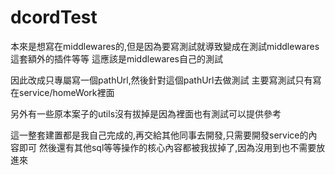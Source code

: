 # dcordTest

本來是想寫在middlewares的,但是因為要寫測試就導致變成在測試middlewares這套額外的插件等等
這應該是middlewares自己的測試

因此改成只專屬寫一個pathUrl,然後針對這個pathUrl去做測試
主要寫測試只有寫在service/homeWork裡面

另外有一些原本案子的utils沒有拔掉是因為裡面也有測試可以提供參考

這一整套建置都是我自己完成的,再交給其他同事去開發,只需要開發service的內容即可
然後還有其他sql等等操作的核心內容都被我拔掉了,因為沒用到也不需要放進來